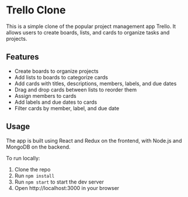# Trello Clone

This is a simple clone of the popular project management app Trello. It allows users to create boards, lists, and cards to organize tasks and projects.

## Features

- Create boards to organize projects
- Add lists to boards to categorize cards
- Add cards with titles, descriptions, members, labels, and due dates
- Drag and drop cards between lists to reorder them
- Assign members to cards
- Add labels and due dates to cards
- Filter cards by member, label, and due date

## Usage

The app is built using React and Redux on the frontend, with Node.js and MongoDB on the backend.

To run locally:

1. Clone the repo
2. Run `npm install`
3. Run `npm start` to start the dev server
4. Open http://localhost:3000 in your browser

